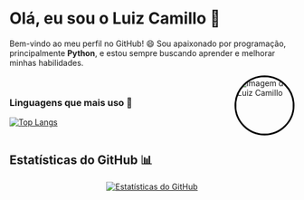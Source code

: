 <!DOCTYPE html>
<html lang="pt-br">
<head>
  <meta charset="UTF-8">
  <meta name="viewport" content="width=device-width, initial-scale=1.0">
  <title>Perfil do GitHub - Luiz Camillo</title>
  <style>
    .container {
      display: flex;
      align-items: center;
      justify-content: space-between;
      flex-wrap: wrap;
    }

   .container > div {
      margin-bottom: 20px;
    }

  .image-container {
      flex-shrink: 0;
      margin-left: 20px;
      text-align: center;
    }
    .image-container img {
      width: 100px;
      height: 100px;
      border-radius: 50%;
      border: 3px solid #000;
    }
  </style>
</head>
<body>

  <h1>Olá, eu sou o Luiz Camillo 👋</h1>
  <p>Bem-vindo ao meu perfil no GitHub! 😄  
  Sou apaixonado por programação, principalmente <strong>Python</strong>, e estou sempre buscando aprender e melhorar minhas habilidades.</p>

  <div class="container">
    <div>
      <h3>Linguagens que mais uso 🚀</h3>
      <a href="https://github.com/luiz-camillo">
        <img src="https://github-readme-stats.vercel.app/api/top-langs/?username=luiz-camillo&layout=compact&theme=radical" alt="Top Langs">
      </a>
    </div>
  
  <div class="image-container">
      <img src="https://raw.githubusercontent.com/luiz-camillo/minhas_imagens/refs/heads/main/DALL%C2%B7E%202025-03-06%2011.50.06%20-%20A%20neon%20green%20snake%20glowing%20brightly%2C%20with%20a%20cyberpunk%20background%20featuring%20shades%20of%20purple%20and%20black%2C%20creating%20a%20futuristic%20and%20vibrant%20atmosphere.%20T.webp" alt="Imagem de Luiz Camillo">
    </div>
  </div>

  <h2>Estatísticas do GitHub 📊</h2>
  <div style="text-align: center;">
    <a href="https://github.com/luiz-camillo">
      <img src="https://github-readme-stats.vercel.app/api?username=luiz-camillo&count_private=true&show_icons=true&theme=radical" alt="Estatísticas do GitHub">
    </a>
  </div>

</body>
</html>
